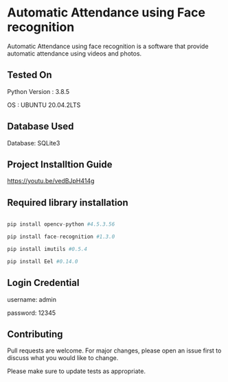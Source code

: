 # Automatic Attendance using Face recognition
Automatic Attendance using face recognition is a software that provide automatic attendance using videos and photos.
## Tested On
Python Version : 3.8.5

OS : UBUNTU 20.04.2LTS

## Database Used

 Database: SQLite3

## Project Installtion Guide

 https://youtu.be/vedBJpH414g
 
## Required library installation
```python

pip install opencv-python #4.5.3.56

pip install face-recognition #1.3.0

pip install imutils #0.5.4

pip install Eel #0.14.0

```

## Login Credential

username: admin

password: 12345

## Contributing
Pull requests are welcome. For major changes, please open an issue first to discuss what you would like to change.

Please make sure to update tests as appropriate.
